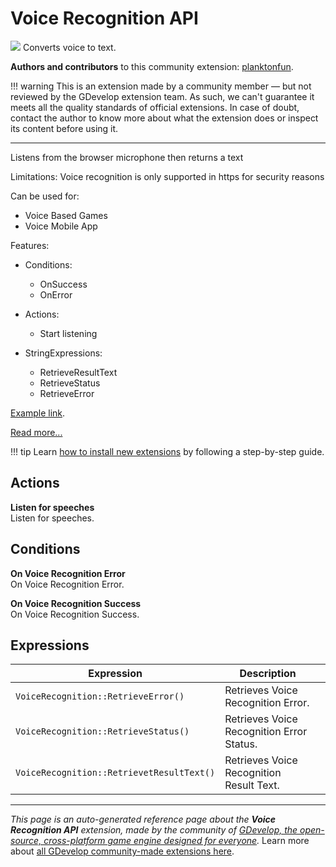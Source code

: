 # Voice Recognition API

<img src="https://resources.gdevelop-app.com/assets/Icons/Glyphster Pack/Master/SVG/Music/Music_microphone_sing_voice_studio_record_vintage.svg" class="extension-icon"></img>
Converts voice to text.

**Authors and contributors** to this community extension: [planktonfun](https://gd.games/planktonfun).

!!! warning
    This is an extension made by a community member — but not reviewed
    by the GDevelop extension team. As such, we can't guarantee it
    meets all the quality standards of official extensions. In case of
    doubt, contact the author to know more about what the extension
    does or inspect its content before using it.

---

Listens from the browser microphone then returns a text

Limitations: Voice recognition is only supported in https for security reasons

Can be used for:
   - Voice Based Games
   - Voice Mobile App

Features:

- Conditions:
    - OnSuccess
    - OnError


- Actions:
    - Start listening


- StringExpressions:
    - RetrieveResultText
    - RetrieveStatus
    - RetrieveError

[Example link](https://gdevelop.io/game-example/voice-recognition).

[Read more...](https://developer.mozilla.org/en-US/docs/Web/API/Web_Speech_API/Using_the_Web_Speech_API)

!!! tip
    Learn [how to install new extensions](/gdevelop5/extensions/search) by following a step-by-step guide.

## Actions

**Listen for speeches**  
Listen for speeches.

## Conditions

**On Voice Recognition Error**  
On Voice Recognition Error.

**On Voice Recognition Success**  
On Voice Recognition Success.

## Expressions

| Expression | Description |  |
|-----|-----|-----|
| `VoiceRecognition::RetrieveError()` | Retrieves Voice Recognition Error. ||
| `VoiceRecognition::RetrieveStatus()` | Retrieves Voice Recognition Error Status. ||
| `VoiceRecognition::RetrievetResultText()` | Retrieves Voice Recognition Result Text. ||


---

*This page is an auto-generated reference page about the **Voice Recognition API** extension, made by the community of [GDevelop, the open-source, cross-platform game engine designed for everyone](https://gdevelop.io/).* Learn more about [all GDevelop community-made extensions here](/gdevelop5/extensions).